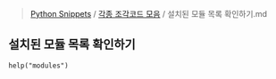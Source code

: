 > [Python Snippets](../README.md) / [각종 조각코드 모음](README.md) / 설치된 모듈 목록 확인하기.md
## 설치된 모듈 목록 확인하기
```
help("modules")
```